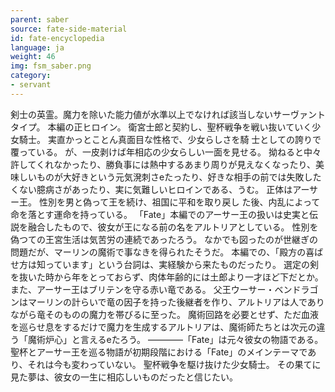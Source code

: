 ```yaml
---
parent: saber
source: fate-side-material
id: fate-encyclopedia
language: ja
weight: 46
img: fsm_saber.png
category:
- servant
---
```


剣士の英霊。魔力を除いた能力値が水準以上でなければ該当しないサーヴァントタイプ。
本編の正ヒロイン。
衛宮士郎と契約し、聖杯戦争を戦い抜いていく少女騎士。
実直かっとことん真面目な性格で、少女らしさを騎 士としての誇りで覆っている。
が、一皮剥けば年相応の少女らしい一面を見せる。
拗ねると中々許してくれなかったり、勝負事には熱中するあまり周りが見えなくなったり、美味しいものが大好きという元気溌刺さeたったり、好きな相手の前では失敗したくない臆病さがあったり、実に気難しいヒロインである、うむ。
正体はアーサー王。
性別を男と偽って王を続け、祖国に平和を取り戻し た後、内乱によって命を落とす運命を持っている。
「Fate」本編でのアーサー王の扱いは史実と伝 説を融合したもので、彼女が王になる前の名をアルトリアとしている。
性別を偽つての王宮生活は気苦労の連続であったろう。
なかでも図ったのが世継ぎの問題だが、マーリンの魔術で事なきを得られたそうだ。
本編での、「殿方の喜ばせ方は知っています」という台詞は、実経験から来たものだったり。
選定の剣を抜いた時から年をとっておらず、肉体年齢的には土郎より一才ほど下だとか。
また、アーサー王はブリテンを守る赤い竜である。
父王ウーサー・ベンドラゴンはマーリンの計らいで竜の因子を持った後継者を作り、アルトリアは人でありながら竜そのものの魔力を帯びるに至った。
魔術回路を必要とせず、ただ血液を巡らせ息をするだけで魔力を生成するアルトリアは、魔術師たちとは次元の違う「魔術炉心」と言えるeたろう。
————「Fate」は元々彼女の物語である。
聖杯とアーサー王を巡る物語が初期段階における「Fate」のメインテーマであり、それは今も変わっていない。
聖杯戦争を駆け抜けた少女騎士。
その果てに見た夢は、彼女の一生に相応しいものだったと信じたい。
